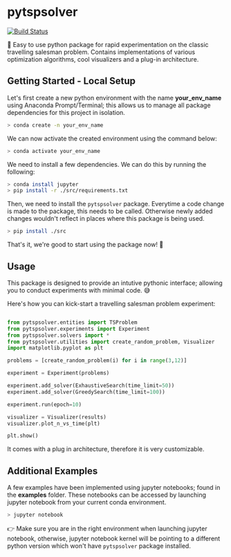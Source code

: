 # pytspsolver

[![Build Status](https://dev.azure.com/rithinchalumuri/pytspsolver/_apis/build/status/pytspsolver-CI?branchName=master)](https://dev.azure.com/rithinchalumuri/pytspsolver/_build/latest?definitionId=6&branchName=master)

🚚 Easy to use python package for rapid experimentation on the classic travelling salesman problem. Contains implementations of various optimization algorithms, cool visualizers and a plug-in architecture.

## Getting Started - Local Setup

Let's first create a new python environment with the name **your_env_name** using Anaconda Prompt/Terminal; this allows us to manage all package dependencies for this project in isolation. 

```bash
> conda create -n your_env_name
```

We can now activate the created environment using the command below:

```bash
> conda activate your_env_name
```

We need to install a few dependencies. We can do this by running the following:

```bash
> conda install jupyter
> pip install -r ./src/requirements.txt
```

Then, we need to install the ```pytspsolver``` package. Everytime a code change is made to the package, this needs to be called. Otherwise newly added changes wouldn't reflect in places where this package is being used. 

```bash
> pip install ./src
```

 That's it, we're good to start using the package now! 👏
 
 ## Usage
 
 This package is designed to provide an intutive pythonic interface; allowing you to conduct experiments with minimal code. 😅
 
 Here's how you can kick-start a travelling salesman problem experiment:
 
 ```python

from pytspsolver.entities import TSProblem
from pytspsolver.experiments import Experiment
from pytspsolver.solvers import *
from pytspsolver.utilities import create_random_problem, Visualizer
import matplotlib.pyplot as plt

problems = [create_random_problem(i) for i in range(3,12)]

experiment = Experiment(problems)

experiment.add_solver(ExhaustiveSearch(time_limit=50))
experiment.add_solver(GreedySearch(time_limit=100))

experiment.run(epoch=10) 

visualizer = Visualizer(results)
visualizer.plot_n_vs_time(plt)

plt.show()
 ```
 
 It comes with a plug in architecture, therefore it is very customizable.
 
 ## Additional Examples

A few examples have been implemented using jupyter notebooks; found in the **examples** folder. These notebooks can be accessed by launching jupyter notebook from your current conda environment. 

```bash
> jupyter notebook
```

👉 Make sure you are in the right environment when launching jupyter notebook, otherwise, jupyter notebook kernel will be pointing to a different python version which won't have ```pytspsolver``` package installed.
